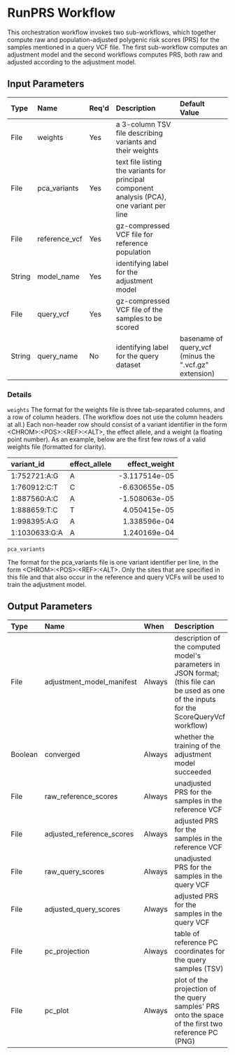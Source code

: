 # RunPRS Workflow

This orchestration workflow invokes two sub-workflows, which together
compute raw and population-adjusted polygenic risk scores (PRS) for
the samples mentioned in a query VCF file.  The first sub-workflow
computes an adjustment model and the second workflows computes PRS,
both raw and adjusted according to the adjustment model.

## Input Parameters

| Type   | Name          | Req'd | Description | Default Value |
| :---   | :---          | :---  | :---        | :--- |
| File   | weights       | Yes   | a 3-column TSV file describing variants and their weights | |
| File   | pca_variants  | Yes   | text file listing the variants for principal component analysis (PCA), one variant per line | |
| File   | reference_vcf | Yes   | gz-compressed VCF file for reference population | |
| String | model_name    | Yes   | identifying label for the adjustment model | |
| File   | query_vcf     | Yes   | gz-compressed VCF file of the samples to be scored | |
| String | query_name    | No    | identifying label for the query dataset | basename of query_vcf (minus the ".vcf.gz" extension) |

### Details
<code>weights</code>
The format for the weights file is three tab-separated columns, and a
row of column headers.  (The workflow does not use the column headers
at all.)  Each non-header row should consist of a variant identifier
in the form &lt;CHROM&gt;:&lt;POS&gt;:&lt;REF&gt;:&lt;ALT&gt;, the
effect allele, and a weight (a floating point number).  As an example,
below are the first few rows of a valid weights file (formatted for
clarity).

| variant_id    | effect_allele | effect_weight |
| :---          | :---          |          ---: |
| 1:752721:A:G  | A             | -3.117514e-05 |
| 1:760912:C:T  | C             | -6.630655e-05 |
| 1:887560:A:C  | A             | -1.508063e-05 |
| 1:888659:T:C  | T             |  4.050415e-05 |
| 1:998395:A:G  | A             |  1.338596e-04 |
| 1:1030633:G:A | A             |  1.240169e-04 |

<code>pca_variants</code>

The format for the pca_variants file is one variant identifier per
line, in the form &lt;CHROM&gt;:&lt;POS&gt;:&lt;REF&gt;:&lt;ALT&gt;.
Only the sites that are specified in this file and that also occur in
the reference and query VCFs will be used to train the adjustment
model.

## Output Parameters

| Type    | Name                      | When   | Description |
| :---    | :---                      | :---   | :---        |
| File    | adjustment_model_manifest | Always | description of the computed model's parameters in JSON format; (this file can be used as one of the inputs for the ScoreQueryVcf workflow) |
| Boolean | converged                 | Always | whether the training of the adjustment model succeeded |
| File    | raw_reference_scores      | Always | unadjusted PRS for the samples in the reference VCF |
| File    | adjusted_reference_scores | Always | adjusted PRS for the samples in the reference VCF |
| File    | raw_query_scores          | Always | unadjusted PRS for the samples in the query VCF |
| File    | adjusted_query_scores     | Always | adjusted PRS for the samples in the query VCF |
| File    | pc_projection             | Always | table of reference PC coordinates for the query samples (TSV) |
| File    | pc_plot                   | Always | plot of the projection of the query samples' PRS onto the space of the first two reference PC (PNG) |
